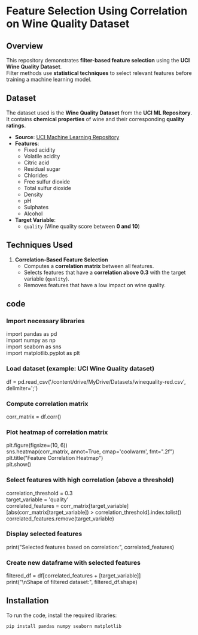 # Feature Selection Using Correlation on Wine Quality Dataset

## **Overview**
This repository demonstrates **filter-based feature selection** using the **UCI Wine Quality Dataset**.  
Filter methods use **statistical techniques** to select relevant features before training a machine learning model.

## **Dataset**
The dataset used is the **Wine Quality Dataset** from the **UCI ML Repository**.  
It contains **chemical properties** of wine and their corresponding **quality ratings**.

- **Source**: [UCI Machine Learning Repository](https://archive.ics.uci.edu/ml/datasets/Wine+Quality)
- **Features**:
  - Fixed acidity
  - Volatile acidity
  - Citric acid
  - Residual sugar
  - Chlorides
  - Free sulfur dioxide
  - Total sulfur dioxide
  - Density
  - pH
  - Sulphates
  - Alcohol
- **Target Variable**:  
  - `quality` (Wine quality score between **0 and 10**)

## **Techniques Used**
1. **Correlation-Based Feature Selection**  
   - Computes a **correlation matrix** between all features.
   - Selects features that have a **correlation above 0.3** with the target variable (`quality`).
   - Removes features that have a low impact on wine quality.

## code
### Import necessary libraries
import pandas as pd
</br>
import numpy as np
</br>
import seaborn as sns
</br>
import matplotlib.pyplot as plt

### Load dataset (example: UCI Wine Quality dataset)
df = pd.read_csv('/content/drive/MyDrive/Datasets/winequality-red.csv', delimiter=';')

### Compute correlation matrix
corr_matrix = df.corr()

### Plot heatmap of correlation matrix
plt.figure(figsize=(10, 6))
</br>
sns.heatmap(corr_matrix, annot=True, cmap='coolwarm', fmt=".2f")
</br>
plt.title("Feature Correlation Heatmap")
</br>
plt.show()

### Select features with high correlation (above a threshold)
correlation_threshold = 0.3
</br>
target_variable = 'quality'
</br>
correlated_features = corr_matrix[target_variable][abs(corr_matrix[target_variable]) > correlation_threshold].index.tolist()
</br>
correlated_features.remove(target_variable)

### Display selected features
print("Selected features based on correlation:", correlated_features)

### Create new dataframe with selected features
filtered_df = df[correlated_features + [target_variable]]
</br>
print("\nShape of filtered dataset:", filtered_df.shape)


## **Installation**
To run the code, install the required libraries:
```bash
pip install pandas numpy seaborn matplotlib


